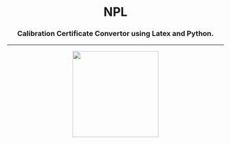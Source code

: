 <h1 align="center">NPL</h1>
<h3 align="center">Calibration Certificate Convertor using Latex and Python.</h3><hr>
<div align="center">
  <img height="200" src="https://github.com/hridyansh-gautam/NPL/assets/92577073/e6a14bf0-e9dd-4f23-b91e-3fd8b9bde217"/>
</div>
